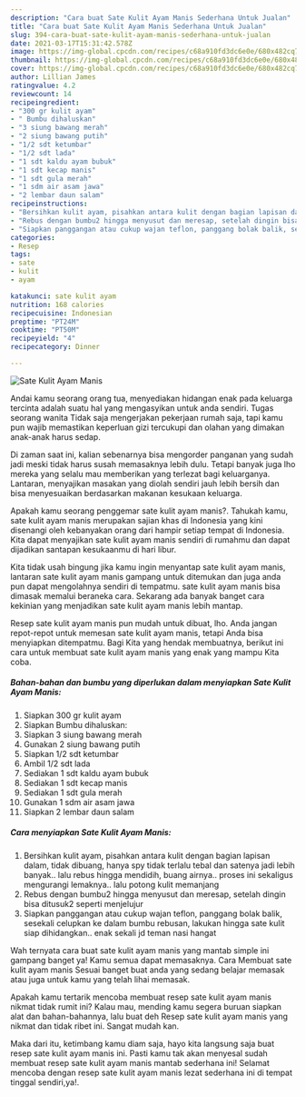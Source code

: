 ```yaml
---
description: "Cara buat Sate Kulit Ayam Manis Sederhana Untuk Jualan"
title: "Cara buat Sate Kulit Ayam Manis Sederhana Untuk Jualan"
slug: 394-cara-buat-sate-kulit-ayam-manis-sederhana-untuk-jualan
date: 2021-03-17T15:31:42.578Z
image: https://img-global.cpcdn.com/recipes/c68a910fd3dc6e0e/680x482cq70/sate-kulit-ayam-manis-foto-resep-utama.jpg
thumbnail: https://img-global.cpcdn.com/recipes/c68a910fd3dc6e0e/680x482cq70/sate-kulit-ayam-manis-foto-resep-utama.jpg
cover: https://img-global.cpcdn.com/recipes/c68a910fd3dc6e0e/680x482cq70/sate-kulit-ayam-manis-foto-resep-utama.jpg
author: Lillian James
ratingvalue: 4.2
reviewcount: 14
recipeingredient:
- "300 gr kulit ayam"
- " Bumbu dihaluskan"
- "3 siung bawang merah"
- "2 siung bawang putih"
- "1/2 sdt ketumbar"
- "1/2 sdt lada"
- "1 sdt kaldu ayam bubuk"
- "1 sdt kecap manis"
- "1 sdt gula merah"
- "1 sdm air asam jawa"
- "2 lembar daun salam"
recipeinstructions:
- "Bersihkan kulit ayam, pisahkan antara kulit dengan bagian lapisan dalam, tidak dibuang, hanya spy tidak terlalu tebal dan satenya jadi lebih banyak.. lalu rebus hingga mendidih, buang airnya.. proses ini sekaligus mengurangi lemaknya.. lalu potong kulit memanjang"
- "Rebus dengan bumbu2 hingga menyusut dan meresap, setelah dingin bisa ditusuk2 seperti menjelujur"
- "Siapkan panggangan atau cukup wajan teflon, panggang bolak balik, sesekali celupkan ke dalam bumbu rebusan, lakukan hingga sate kulit siap dihidangkan.. enak sekali jd teman nasi hangat"
categories:
- Resep
tags:
- sate
- kulit
- ayam

katakunci: sate kulit ayam 
nutrition: 168 calories
recipecuisine: Indonesian
preptime: "PT24M"
cooktime: "PT50M"
recipeyield: "4"
recipecategory: Dinner

---
```



![Sate Kulit Ayam Manis](https://img-global.cpcdn.com/recipes/c68a910fd3dc6e0e/680x482cq70/sate-kulit-ayam-manis-foto-resep-utama.jpg)

Andai kamu seorang orang tua, menyediakan hidangan enak pada keluarga tercinta adalah suatu hal yang mengasyikan untuk anda sendiri. Tugas seorang  wanita Tidak saja mengerjakan pekerjaan rumah saja, tapi kamu pun wajib memastikan keperluan gizi tercukupi dan olahan yang dimakan anak-anak harus sedap.

Di zaman  saat ini, kalian sebenarnya bisa mengorder panganan yang sudah jadi meski tidak harus susah memasaknya lebih dulu. Tetapi banyak juga lho mereka yang selalu mau memberikan yang terlezat bagi keluarganya. Lantaran, menyajikan masakan yang diolah sendiri jauh lebih bersih dan bisa menyesuaikan berdasarkan makanan kesukaan keluarga. 



Apakah kamu seorang penggemar sate kulit ayam manis?. Tahukah kamu, sate kulit ayam manis merupakan sajian khas di Indonesia yang kini disenangi oleh kebanyakan orang dari hampir setiap tempat di Indonesia. Kita dapat menyajikan sate kulit ayam manis sendiri di rumahmu dan dapat dijadikan santapan kesukaanmu di hari libur.

Kita tidak usah bingung jika kamu ingin menyantap sate kulit ayam manis, lantaran sate kulit ayam manis gampang untuk ditemukan dan juga anda pun dapat mengolahnya sendiri di tempatmu. sate kulit ayam manis bisa dimasak memalui beraneka cara. Sekarang ada banyak banget cara kekinian yang menjadikan sate kulit ayam manis lebih mantap.

Resep sate kulit ayam manis pun mudah untuk dibuat, lho. Anda jangan repot-repot untuk memesan sate kulit ayam manis, tetapi Anda bisa menyiapkan ditempatmu. Bagi Kita yang hendak membuatnya, berikut ini cara untuk membuat sate kulit ayam manis yang enak yang mampu Kita coba.

<!--inarticleads1-->

##### Bahan-bahan dan bumbu yang diperlukan dalam menyiapkan Sate Kulit Ayam Manis:

1. Siapkan 300 gr kulit ayam
1. Siapkan  Bumbu dihaluskan:
1. Siapkan 3 siung bawang merah
1. Gunakan 2 siung bawang putih
1. Siapkan 1/2 sdt ketumbar
1. Ambil 1/2 sdt lada
1. Sediakan 1 sdt kaldu ayam bubuk
1. Sediakan 1 sdt kecap manis
1. Sediakan 1 sdt gula merah
1. Gunakan 1 sdm air asam jawa
1. Siapkan 2 lembar daun salam




<!--inarticleads2-->

##### Cara menyiapkan Sate Kulit Ayam Manis:

1. Bersihkan kulit ayam, pisahkan antara kulit dengan bagian lapisan dalam, tidak dibuang, hanya spy tidak terlalu tebal dan satenya jadi lebih banyak.. lalu rebus hingga mendidih, buang airnya.. proses ini sekaligus mengurangi lemaknya.. lalu potong kulit memanjang
1. Rebus dengan bumbu2 hingga menyusut dan meresap, setelah dingin bisa ditusuk2 seperti menjelujur
1. Siapkan panggangan atau cukup wajan teflon, panggang bolak balik, sesekali celupkan ke dalam bumbu rebusan, lakukan hingga sate kulit siap dihidangkan.. enak sekali jd teman nasi hangat




Wah ternyata cara buat sate kulit ayam manis yang mantab simple ini gampang banget ya! Kamu semua dapat memasaknya. Cara Membuat sate kulit ayam manis Sesuai banget buat anda yang sedang belajar memasak atau juga untuk kamu yang telah lihai memasak.

Apakah kamu tertarik mencoba membuat resep sate kulit ayam manis nikmat tidak rumit ini? Kalau mau, mending kamu segera buruan siapkan alat dan bahan-bahannya, lalu buat deh Resep sate kulit ayam manis yang nikmat dan tidak ribet ini. Sangat mudah kan. 

Maka dari itu, ketimbang kamu diam saja, hayo kita langsung saja buat resep sate kulit ayam manis ini. Pasti kamu tak akan menyesal sudah membuat resep sate kulit ayam manis mantab sederhana ini! Selamat mencoba dengan resep sate kulit ayam manis lezat sederhana ini di tempat tinggal sendiri,ya!.

